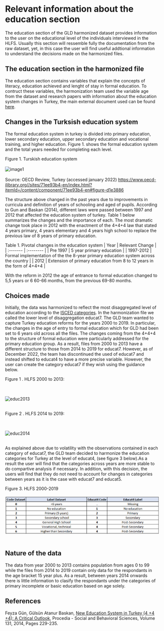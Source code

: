 
# Relevant information about the education section

The education section of the GLD harmonized dataset provides information to the user on the educational level of the individuals interviewed in the HLFS. Usually this section will ressemble fully the documentation from the raw dataset, yet, in this case the user will find useful addtional information to understand the decisions made on the harmonized files.

## The education section in the harmonized file

The education section contains variables that explain the concepts of literacy, education achieved and lenght of stay in formal education. To contruct these variables, the harmonization team used the variable age from the dataset and research papers with information about the education system changes in Turkey, the main external document used can be found [here](Utilities/education_paper.pdf). 

## Changes in the Turksish education system

The formal education system in turkey is divided into primary education, lower secondary education, upper secondary education and vocational training, and  higher education. Figure 1. shows the formal education system and the total years needed for completing each level. 

Figure 1. Turskish education system
<br></br>
![image1](Utilities/image1.png)
<br></br>
Source: OECD Review, Turkey (accessed january 2022) https://www.oecd-ilibrary.org//sites/71ee93b4-en/index.html?itemId=/content/component/71ee93b4-en#figure-d1e3886


The structure above changed in the past years due to improvements in curricula and definition of years of schooling and aged of pupils. According to Gun and Baskan (2014), different laws were passed between 1997 and 2012 that affected the education system of turkey. Table 1 below summarizes the changes and the importance of each. The most dramatic change took place in 2012 with the enactment of the 4+4+4 law that stated 4 years primary, 4 years elementary and 4 years high school to replace the previous law of 8 years of primary education.

Table 1. Pivotal changes in the education system
| Year	    | Relevant Change	                                                                        |
| :-------	| :--------	 	                                                                            |
| Pre 1997	| 5 year primary education                                                                |
| 1997-2012	| Formal implementation of the the 8-year primary education system across the country	    |
| 2012	    | Extension of primary education from 8 to 12 years in the form of 4+4+4                  |

With the reform in 2012 the age of entrance to formal education changed to 5,5 years or 6 60-66 months, from the previous 69-80 months.

## Choices made

Initially, the data was harmonized to reflect the most disaggregated level of education according to the [ISCED categories](https://ec.europa.eu/eurostat/statistics-explained/index.php?title=International_Standard_Classification_of_Education_(ISCED)). In the harmonization file we called the lower level of disaggregation educat7. The GLD team wanted to capture Turkey education reforms for the years 2000 to 2019. In particular, the changes in the age of entry to formal education which for GLD had been set to 6 years old across all the files. The changes coming from the 4+4+4 to the structure of formal education were particularly addressed for the primary education group. As a result, files from 2000 to 2013 have a different structure to those from 2014 to 2019 for educat7. However, as of December 2022, the team has discontinued the used of educat7 and instead shifted to educat4 to have a more precise variable. However, the user can create the category educat7 if they wish using the guidance below. 

Figure 1 . HLFS 2000 to 2013:

<br></br>
![educ2013](Utilities/educ_2013.png)
<br></br>

Figure 2 . HLFS 2014 to 2019:

<br></br>
![educ2014](Utilities/educ_2014.png)
<br></br>

As explained above due to volatility with the observations contained in each category of educat7, the GLD team decided to harmonize the education categories for Turkey at the level of educat4, (see figure 3 below).As a result the user will find that the categories across years are more stable to do compartive analysis if necessary. In addition, with this decision, the users will find that they do not need to account for changes in categories between years as it is the case with educat7 and educat5.

Figure 3. HLFS 2000-2019
<br></br>
![educ2000](Utilities/Education_2000.PNG)
<br></br>

## Nature of the data

The data from year 2000 to 2013 contains population from ages 0 to 99 while the files from 2014 to 2019 contain only data for the respondants in the age bracket 15 year plus. As a result, between years 2014 onwards there is little information to clasify the respondants under the categories of primary incomplete or basic education based on age solely. 

## References

Feyza Gün, Gülsün Atanur Baskan,
[New Education System in Turkey (4 +4 +4): A Critical Outlook](Utilities/New_Ed_System_Turkey.pdf),
Procedia - Social and Behavioral Sciences,
Volume 131,
2014,
Pages 229-235.
